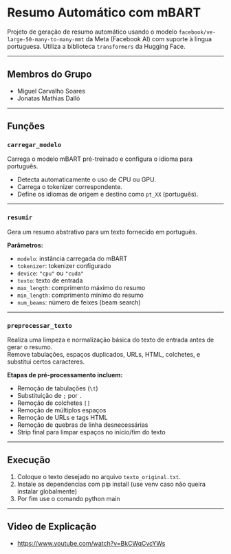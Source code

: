 # Resumo Automático com mBART

Projeto de geração de resumo automático usando o modelo `facebook/ve-large-50-many-to-many-mmt` da Meta (Facebook AI) com suporte à língua portuguesa. Utiliza a biblioteca `transformers` da Hugging Face.

---

## Membros do Grupo

- Miguel Carvalho Soares  
- Jonatas Mathias Dalló

---

## Funções

### `carregar_modelo`

Carrega o modelo mBART pré-treinado e configura o idioma para português.

- Detecta automaticamente o uso de CPU ou GPU.
- Carrega o tokenizer correspondente.
- Define os idiomas de origem e destino como `pt_XX` (português).

---

### `resumir`

Gera um resumo abstrativo para um texto fornecido em português.

**Parâmetros:**

- `modelo`: instância carregada do mBART
- `tokenizer`: tokenizer configurado
- `device`: `"cpu"` ou `"cuda"`
- `texto`: texto de entrada
- `max_length`: comprimento máximo do resumo
- `min_length`: comprimento mínimo do resumo
- `num_beams`: número de feixes (beam search)

---

### `preprocessar_texto`

Realiza uma limpeza e normalização básica do texto de entrada antes de gerar o resumo.  
Remove tabulações, espaços duplicados, URLs, HTML, colchetes, e substitui certos caracteres.

**Etapas de pré-processamento incluem:**

- Remoção de tabulações (`\t`)
- Substituição de `;` por `.`
- Remoção de colchetes `[]`
- Remoção de múltiplos espaços
- Remoção de URLs e tags HTML
- Remoção de quebras de linha desnecessárias
- Strip final para limpar espaços no início/fim do texto

---

## Execução

1. Coloque o texto desejado no arquivo `texto_original.txt`.
2. Instale as dependencias com pip install (use venv caso não queira instalar globalmente)
3. Por fim use o comando python main

---

## Video de Explicação
- https://www.youtube.com/watch?v=BkCWqCvcYWs
